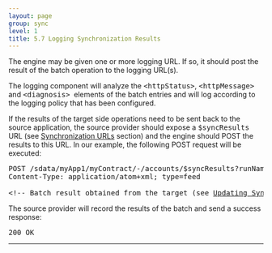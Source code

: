 ```yaml
---
layout: page
group: sync
level: 1
title: 5.7 Logging Synchronization Results
---
```


The engine may be given one or more logging URL. If so, it should post the
result of the batch operation to the logging URL(s).

The logging component will analyze the
<tt>&lt;httpStatus&gt;</tt>,&nbsp;<tt>&lt;httpMessage&gt;</tt> and
<tt>&lt;diagnosis&gt;</tt>&nbsp;&nbsp;elements of the batch entries and will log according
to the logging policy that has been configured.

If the results of the target side operations need to be sent back to the
source application, the source provider should expose a <tt>$syncResults</tt>
URL (see [Synchronization URLs](../0401/ "4.1 Synchronization URLs") section)&nbsp;and the
engine should POST the results to this URL. In our example, the following POST
request will be executed:

<pre class="http">POST /sdata/myApp1/myContract/-/accounts/$syncResults?runName=Full%20CRM%20to%20ERP&amp;runStamp=2009-10-14T08:51:02 HTTP/1.1
Content-Type:&nbsp;application/atom+xml; type=feed

&lt;!-- Batch result obtained from the target (see <a href="../0503/" title="5.3 Updating Synchronization Target">Updating Synchronization Target</a> section) --&gt;</pre>

The source provider will record the results of the batch&nbsp;and send a success
response:

<pre>200 OK</pre>

* * *